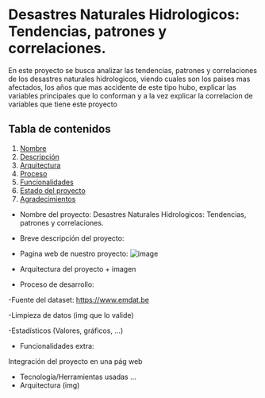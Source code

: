 # Desastres Naturales Hidrologicos: Tendencias, patrones y correlaciones. 

En este proyecto se busca analizar las tendencias, patrones y correlaciones de los desastres naturales hidrologicos, viendo cuales son los paises mas afectados, los años que mas accidente de este tipo hubo, explicar las variables principales que
lo conforman y a la vez explicar la correlacion de variables que tiene este proyecto

## Tabla de contenidos

1. [Nombre](#Nombre)
2. [Descripción](#descripción)
3. [Arquitectura](#Arquitectura)
4. [Proceso](#Proceso)
5. [Funcionalidades](#Funcionalidades)
6. [Estado del proyecto](#EstadoDelProyecto)
7. [Agradecimientos](#Agradecimientos)


* Nombre del proyecto: Desastres Naturales Hidrologicos: Tendencias, patrones y correlaciones. 

* Breve descripción del proyecto:
  
* Pagina web de nuestro proyecto:
![image](https://github.com/user-attachments/assets/c7978d21-0d0a-45a6-aebd-0fb35cb93a69)


* Arquitectura del proyecto + imagen

* Proceso de desarrollo:

-Fuente del dataset: https://www.emdat.be

-Limpieza de datos (img que lo valide)

-Estadísticos (Valores, gráficos, …)

* Funcionalidades extra:

Integración del proyecto en una pág web
- Tecnología/Herramientas usadas …
- Arquitectura (img)
